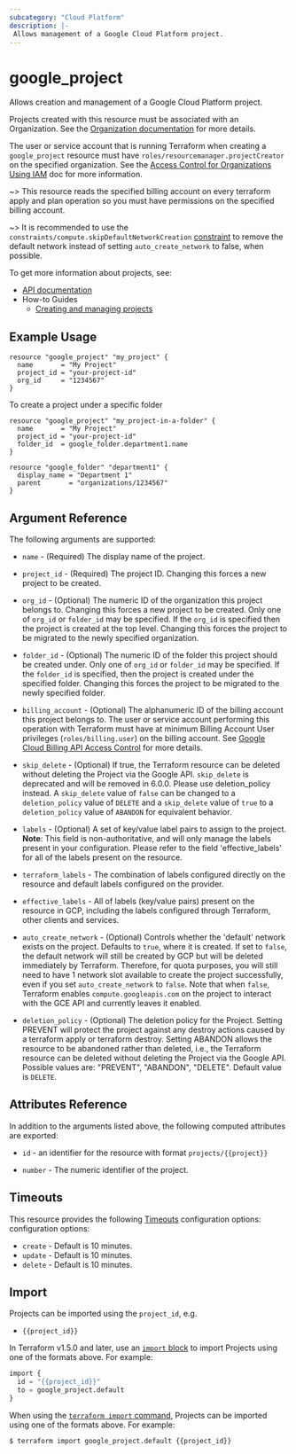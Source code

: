 ```yaml
---
subcategory: "Cloud Platform"
description: |-
 Allows management of a Google Cloud Platform project.
---
```


# google_project

Allows creation and management of a Google Cloud Platform project.

Projects created with this resource must be associated with an Organization.
See the [Organization documentation](https://cloud.google.com/resource-manager/docs/quickstarts) for more details.

The user or service account that is running Terraform when creating a `google_project`
resource must have `roles/resourcemanager.projectCreator` on the specified organization. See the
[Access Control for Organizations Using IAM](https://cloud.google.com/resource-manager/docs/access-control-org)
doc for more information.

~> This resource reads the specified billing account on every terraform apply and plan operation so you must have permissions on the specified billing account.

~> It is recommended to use the `constraints/compute.skipDefaultNetworkCreation` [constraint](/docs/providers/google/r/google_organization_policy.html) to remove the default network instead of setting `auto_create_network` to false, when possible.

To get more information about projects, see:

* [API documentation](https://cloud.google.com/resource-manager/reference/rest/v1/projects)
* How-to Guides
    * [Creating and managing projects](https://cloud.google.com/resource-manager/docs/creating-managing-projects)

## Example Usage

```hcl
resource "google_project" "my_project" {
  name       = "My Project"
  project_id = "your-project-id"
  org_id     = "1234567"
}
```

To create a project under a specific folder

```hcl
resource "google_project" "my_project-in-a-folder" {
  name       = "My Project"
  project_id = "your-project-id"
  folder_id  = google_folder.department1.name
}

resource "google_folder" "department1" {
  display_name = "Department 1"
  parent       = "organizations/1234567"
}
```

## Argument Reference

The following arguments are supported:

* `name` - (Required) The display name of the project.

* `project_id` - (Required) The project ID. Changing this forces a new project to be created.

* `org_id` - (Optional) The numeric ID of the organization this project belongs to.
    Changing this forces a new project to be created.  Only one of
    `org_id` or `folder_id` may be specified. If the `org_id` is
    specified then the project is created at the top level. Changing
    this forces the project to be migrated to the newly specified
    organization.

* `folder_id` - (Optional) The numeric ID of the folder this project should be
   created under. Only one of `org_id` or `folder_id` may be
   specified. If the `folder_id` is specified, then the project is
   created under the specified folder. Changing this forces the
   project to be migrated to the newly specified folder.

* `billing_account` - (Optional) The alphanumeric ID of the billing account this project
    belongs to. The user or service account performing this operation with Terraform
    must have at minimum Billing Account User privileges (`roles/billing.user`) on the billing account.
    See [Google Cloud Billing API Access Control](https://cloud.google.com/billing/docs/how-to/billing-access)
    for more details.

* `skip_delete` - (Optional) If true, the Terraform resource can be deleted without
    deleting the Project via the Google API. `skip_delete` is deprecated and will be
    removed in 6.0.0. Please use deletion_policy instead. A `skip_delete` value of `false`
    can be changed to a `deletion_policy` value of `DELETE` and a `skip_delete` value of `true`
    to a `deletion_policy` value of `ABANDON` for equivalent behavior.

* `labels` - (Optional) A set of key/value label pairs to assign to the project.
  **Note**: This field is non-authoritative, and will only manage the labels present in your configuration.
	Please refer to the field 'effective_labels' for all of the labels present on the resource.

* `terraform_labels` -
  The combination of labels configured directly on the resource and default labels configured on the provider.

* `effective_labels` -
  All of labels (key/value pairs) present on the resource in GCP, including the labels configured through Terraform, other clients and services.

* `auto_create_network` - (Optional) Controls whether the 'default' network exists on the project. Defaults
    to `true`, where it is created. If set to `false`, the default network will still be created by GCP but
    will be deleted immediately by Terraform. Therefore, for quota purposes, you will still need to have 1 
    network slot available to create the project successfully, even if you set `auto_create_network` to
    `false`. Note that when `false`, Terraform enables `compute.googleapis.com` on the project to interact
    with the GCE API and currently leaves it enabled.

* `deletion_policy` -  (Optional) The deletion policy for the Project. Setting PREVENT will protect the project
   against any destroy actions caused by a terraform apply or terraform destroy. Setting ABANDON allows the resource 
   to be abandoned rather than deleted, i.e., the Terraform resource can be deleted without deleting the Project via 
   the Google API. Possible values are: "PREVENT", "ABANDON", "DELETE". Default value is `DELETE`.

## Attributes Reference

In addition to the arguments listed above, the following computed attributes are
exported:

* `id` - an identifier for the resource with format `projects/{{project}}`

* `number` - The numeric identifier of the project.

## Timeouts

This resource provides the following
[Timeouts](https://developer.hashicorp.com/terraform/plugin/sdkv2/resources/retries-and-customizable-timeouts) configuration options: configuration options:

- `create` - Default is 10 minutes.
- `update` - Default is 10 minutes.
- `delete` - Default is 10 minutes.

## Import

Projects can be imported using the `project_id`, e.g.

* `{{project_id}}`

In Terraform v1.5.0 and later, use an [`import` block](https://developer.hashicorp.com/terraform/language/import) to import Projects using one of the formats above. For example:

```tf
import {
  id = "{{project_id}}"
  to = google_project.default
}
```

When using the [`terraform import` command](https://developer.hashicorp.com/terraform/cli/commands/import), Projects can be imported using one of the formats above. For example:

```
$ terraform import google_project.default {{project_id}}
```
